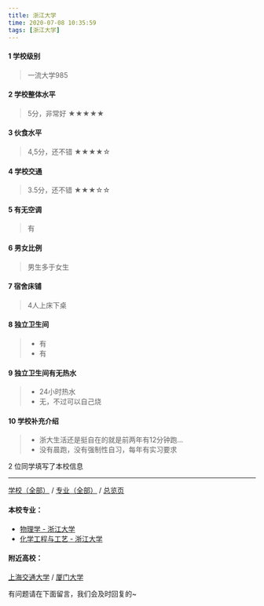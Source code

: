 ```yaml
---
title: 浙江大学
time: 2020-07-08 10:35:59
tags: [浙江大学]
---
```

#### 1 学校级别
> 一流大学985


#### 2 学校整体水平
> 5分，非常好
★★★★★


#### 3 伙食水平
>  4,5分，还不错
★★★★☆


#### 4 学校交通
> 3.5分，还不错
★★★☆☆


#### 5 有无空调
> 有


#### 6 男女比例
> 男生多于女生


#### 7 宿舍床铺
> 4人上床下桌
 

#### 8 独立卫生间
> - 有
> - 有


#### 9 独立卫生间有无热水
> - 24小时热水
> - 无，不过可以自己烧


#### 10 学校补充介绍
> - 浙大生活还是挺自在的就是前两年有12分钟跑...
> - 没有晨跑，没有强制性自习，每年有实习要求

2 位同学填写了本校信息
***
[学校（全部）](https://univgo.github.io/2020/07/08/3efa6bcca419) / [专业（全部）](https://univgo.github.io/2020/07/08/2d4c6d3552c2) / [总览页](https://univgo.github.io/2020/07/08/445daeb4fa00)
#### 本校专业：
- [物理学 - 浙江大学](https://univgo.github.io/2020/07/08/425f9eb0e2db)
- [化学工程与工艺 - 浙江大学](https://univgo.github.io/2020/07/08/089b04ed4213)

#### 附近高校：
[上海交通大学](https://univgo.github.io/2020/07/08/上海交通大学) / [厦门大学](https://univgo.github.io/2020/07/08/厦门大学)

有问题请在下面留言，我们会及时回复的~
